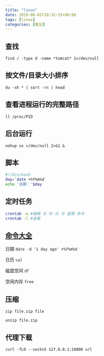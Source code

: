 ```yaml
---
title: "linux"
date: 2019-06-01T10:32:33+08:00
tags: [linux]
categories: [笔记]
---
```


## 查找
`find / -type d -name *tomcat* 2>/dev/null`

## 按文件/目录大小排序  
`du -sh * | sort -rn | head`

## 查看进程运行的完整路径
`ll /proc/PID`

## 后台运行
`nohup xx >/dev/null 2>&1 &`

## 脚本
```bash
#!/bin/bash
day=`date +%Y%m%d`
echo '日期：'$day
```

## 定时任务
```bash
crontab -e #编辑 分 时 日 月 星期 命令
crontab -l #查看
```

## [命令大全](http://man.linuxde.net/)
日期 `date -d '1 day ago' +%Y%m%d`

日历 `cal`

磁盘空间 `df`

空闲内存 `free`

## 压缩
`zip file.zip file`

`unzip file.zip`

## 代理下载
`curl -fLO --socks5 127.0.0.1:10808 url`